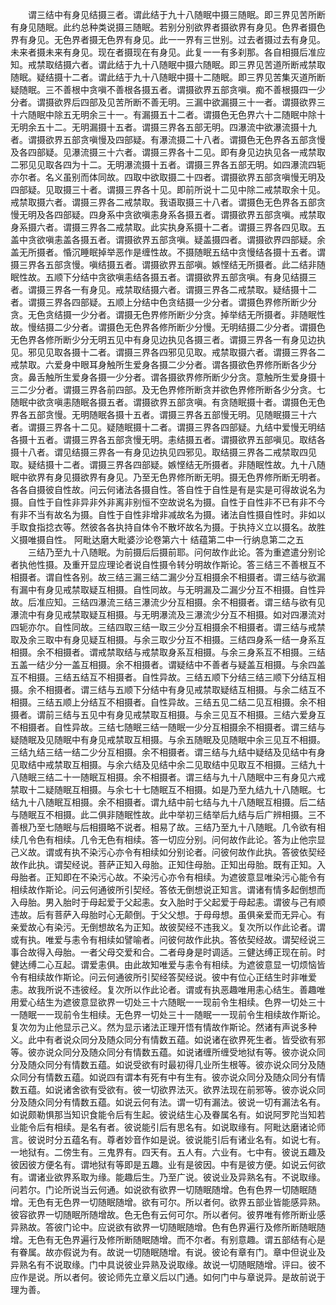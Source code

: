 <!-- { "loadSidebar": true } -->
　　谓三结中有身见结摄三者。谓此结于九十八随眠中摄三随眠。即三界见苦所断有身见随眠。此约总种类说摄三随眠。若别分别欲界者摄欲界有身见。色界者摄色界有身见。无色界者摄无色界有身见。此一一界有三世别。过去者摄过去有身见。未来者摄未来有身见。现在者摄现在有身见。此复一一有多刹那。各自相摄后准应知。戒禁取结摄六者。谓此结于九十八随眠中摄六随眠。即三界见苦道所断戒禁取随眠。疑结摄十二者。谓此结于九十八随眠中摄十二随眠。即三界见苦集灭道所断疑随眠。三不善根中贪嗔不善根各摄五者。谓摄欲界五部贪嗔。痴不善根摄四一少分者。谓摄欲界后四部及见苦所断不善无明。三漏中欲漏摄三十一者。谓摄欲界三十六随眠中除五无明余三十一。有漏摄五十二者。谓摄色无色界六十二随眠中除十无明余五十二。无明漏摄十五者。谓摄三界各五部无明。四瀑流中欲瀑流摄十九者。谓摄欲界五部贪嗔慢及四部疑。有瀑流摄二十八者。谓摄色无色界各五部贪慢及各四部疑。见瀑流摄三十六者。谓摄三界各十二见。即有身见边执见各一戒禁取二邪见见取各四为十二。无明瀑流摄十五者。谓摄三界各五部无明。如四瀑流四轭亦尔者。名义虽别而体同故。四取中欲取摄二十四者。谓摄欲界五部贪嗔慢无明及四部疑。见取摄三十者。谓摄三界各十见。即前所说十二见中除二戒禁取余十见。戒禁取摄六者。谓摄三界各二戒禁取。我语取摄三十八者。谓摄色无色界各五部贪慢无明及各四部疑。四身系中贪欲嗔恚身系各摄五者。谓摄欲界五部贪嗔。戒禁取身系摄六者。谓摄三界各二戒禁取。此实执身系摄十二者。谓摄三界各四见取。五盖中贪欲嗔恚盖各摄五者。谓摄欲界五部贪嗔。疑盖摄四者。谓摄欲界四部疑。余盖无所摄者。惛沉睡眠掉举恶作是缠性故。不摄随眠五结中贪慢结各摄十五者。谓摄三界各五部贪慢。嗔结摄五者。谓摄欲界五部嗔。嫉悭结无所摄者。此二结非随眠性故。五顺下分结中贪欲嗔恚结各摄五者。谓摄欲界五部贪嗔。有身见结摄三者。谓摄三界各一有身见。戒禁取结摄六者。谓摄三界各二戒禁取。疑结摄十二者。谓摄三界各四部疑。五顺上分结中色贪结摄一少分者。谓摄色界修所断少分贪。无色贪结摄一少分者。谓摄无色界修所断少分贪。掉举结无所摄者。非随眠性故。慢结摄二少分者。谓摄色无色界各修所断少分慢。无明结摄二少分者。谓摄色无色界各修所断少分无明五见中有身见边执见各摄三者。谓摄三界各一有身见边执见。邪见见取各摄十二者。谓摄三界各四邪见见取。戒禁取摄六者。谓摄三界各二戒禁取。六爱身中眼耳身触所生爱身各摄二少分者。谓各摄欲色界修所断各少分贪。鼻舌触所生爱身各摄一少分者。谓各摄欲界修所断少分贪。意触所生爱身摄十三二少分者。谓摄三界各前四部。及无色界修所断贪并欲色界修所断各少分贪。七随眠中欲贪嗔恚随眠各摄五者。谓摄欲界五部贪嗔。有贪随眠摄十者。谓摄色无色界各五部贪慢。无明随眠各摄十五者。谓摄三界各五部慢无明。见随眠摄三十六者。谓摄三界各十二见。疑随眠摄十二者。谓摄三界各四部疑。九结中爱慢无明结各摄十五者。谓摄三界各五部贪慢无明。恚结摄五者。谓摄欲界五部嗔见。取结各摄十八者。谓见结摄三界各一有身见边执见四邪见。取结摄三界各二戒禁取四见取。疑结摄十二者。谓摄三界各四部疑。嫉悭结无所摄者。非随眠性故。九十八随眠中欲界有身见摄欲界有身见。乃至无色界修所断无明。摄无色界修所断无明者。各各自摄彼自性故。问云何诸法各摄自性。答自性于自性是有是实是可得故说名为摄。自性于自性非异非外非离非别恒不空故说名为摄。自性于自性非不已有非不今有非不当有故名为摄。自性于自性非增非减故名为摄。诸法自性摄自性时。非如以手取食指捻衣等。然彼各各执持自体令不散坏故名为摄。于执持义立以摄名。故胜义摄唯摄自性。
阿毗达磨大毗婆沙论卷第六十
结蕴第二中一行纳息第二之五
　　三结乃至九十八随眠。为前摄后后摄前耶。问何故作此论。答为重遮遣分别论者执他性摄。及重开显应理论者说自性摄令转分明故作斯论。答三结三不善根互不相摄者。谓自性各别。故三结三漏三结二漏少分互相摄余不相摄者。谓三结与欲漏有漏中有身见戒禁取疑互相摄。自性同故。与无明漏及二漏少分互不相摄。自性异故。后准应知。三结四瀑流三结三瀑流少分互相摄。余不相摄者。谓三结与欲有见瀑流中有身见戒禁取疑互相摄。与无明瀑流及三瀑流少分互不相摄。如对四瀑流对四轭亦尔。自性同故。三结四取三结一取三少分互相摄余不相摄者。谓三结与戒禁取及余三取中有身见疑互相摄。与余三取少分互不相摄。三结四身系一结一身系互相摄。余不相摄者。谓戒禁取结与戒禁取身系互相摄。与余三身系互不相摄。三结五盖一结少分一盖互相摄。余不相摄者。谓疑结中不善者与疑盖互相摄。与余四盖互不相摄。三结五结互不相摄者。自性异故。三结五顺下分结三结三顺下分结互相摄。余不相摄者。谓三结与五顺下分结中有身见戒禁取疑结互相摄。与余二结互不相摄。三结五顺上分结互不相摄者。自性异故。三结五见二结二见互相摄。余不相摄者。谓前三结与五见中有身见戒禁取互相摄。与余三见互不相摄。三结六爱身互不相摄者。自性异故。三结七随眠三结一随眠一少分互相摄余不相摄者。谓三结与疑随眠及见随眠中有身见戒禁取互相摄。与余五随眠及见随眠中余三见互不相摄。三结九结三结一结二少分互相摄。余不相摄者。谓三结与九结中疑结及见结中有身见取结中戒禁取互相摄。与余六结及见结中余二见取结中见取互不相摄。三结九十八随眠三结二十一随眠互相摄。余不相摄者。谓三结与九十八随眠中三有身见六戒禁取十二疑随眠互相摄。与余七十七随眠互不相摄。如是乃至九结九十八随眠。七结九十八随眠互相摄。余不相摄者。谓九结中前七结与九十八随眠互相摄。后二结与随眠互不相摄。此二俱非随眠性故。此中举初三结举后九结与后广辨相摄。三不善根乃至七随眠与后相摄略不说者。相易了故。三结乃至九十八随眠。几令欲有相续几令色有相续。几令无色有相续。答一切应分别。问何故作此论。答为止他宗显己义故。谓或有执不染污心亦令有相续如分别论者。问彼何故作此执。答彼依契经故作此执。谓契经说。菩萨正知入母胎。正知住母胎。正知出母胎。既有正知。入母胎者。正知即在不染污心故。不染污心亦令有相续。为遮彼意显唯染污心能令有相续故作斯论。问云何通彼所引契经。答依无倒想说正知言。谓诸有情多起倒想而入母胎。男入胎时于母起爱于父起恚。女入胎时于父起爱于母起恚。谓彼与己有顺违故。后有菩萨入母胎时心无颠倒。于父父想。于母母想。虽俱亲爱而无异心。有亲爱故心有染污。无倒想故名为正知。故彼契经不违我义。复次所以作此论者。谓或有执。唯爱与恚令有相续如譬喻者。问彼何故作此执。答依契经故。谓契经说三事合故得入母胎。一者父母交爱和合。二者母身是时调适。三健达缚正现在前。时健达缚二心互起。谓爱恚俱。由此故知唯爱与恚令有相续。为遮彼意显一切烦恼皆令有相续故作斯论。问云何通彼所引契经答契经说。彼中有位心正结生时非唯爱恚。故我所说不违彼经。复次所以作此论者。谓或有执恶趣唯用恚心结生。善趣唯用爱心结生为遮彼意显欲界一切处三十六随眠一一现前令生相续。色界一切处三十一随眠一一现前令生相续。无色界一切处三十一随眠一一现前令生相续故作斯论。复次勿为止他显示己义。然为显示诸法正理开悟有情故作斯论。然诸有声说多种义。此中有者说众同分及随众同分有情数五蕴。如说诸在欲界死生者。皆受欲有邪等。彼亦说众同分及随众同分有情数五蕴。如说诸缠所缠受地狱有等。彼亦说众同分及随众同分有情数五蕴。如说受欲有时最初得几业所生根等。彼亦说众同分及随众同分有情数五蕴。如说四有谓本有死有中有生有。彼亦说众同分及随众同分有情数五蕴。如说诸舍欲有受欲有。彼一切欲界法灭。欲界法现在前邪等。彼亦说众同分及随众同分有情数五蕴。如说云何有法。谓一切有漏法。彼说一切有漏法名有。如说颇勒惧那当知识食能令后有生起。彼说结生心及眷属名有。如说阿罗陀当知若业能令后有相续。是名有者。彼说能引后有思名有。如说取缘有。阿毗达磨诸论师言。彼说时分五蕴名有。尊者妙音作如是说。彼说能引后有诸业名有。如说七有。一地狱有。二傍生有。三鬼界有。四天有。五人有。六业有。七中有。彼说五趣及彼因彼方便名有。谓地狱有等即是五趣。业有是彼因。中有是彼方便。如说云何欲有。谓诸业欲界系取为缘。能趣后生。乃至广说。彼说业及异熟名有。不说取缘。问若尔。门论所说当云何通。如说欲有欲界一切随眠随增。色有色界一切随眠随增。无色有无色界一切随眠随增。欲有可尔。所以者何。欲界五部业皆能感异熟。彼容欲界一切随眠所随增故。色无色有云何可尔。所以者何。彼界唯有修所断业感异熟故。答彼门论中。应说欲有欲界一切随眠随增。色有色界遍行及修所断随眠随增。无色有无色界遍行及修所断随眠随增。而不尔者。有别意趣。谓五部结有心是有眷属。故亦假说为有。故说一切随眠随增。有说。彼论有章有门。章中但说业及异熟名有不说取缘。门中具说彼业异熟及说取缘。故说一切随眠随增。评曰。彼不应作是说。所以者何。彼论师先立章义后以门通。如何门中与章说异。是故前说于理为善。
